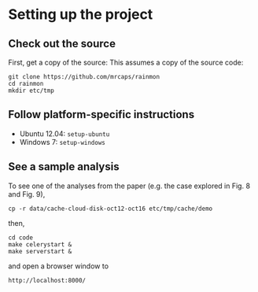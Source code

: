 # Setting up the project

## Check out the source
First, get a copy of the source:
This assumes a copy of the source code:
```
git clone https://github.com/mrcaps/rainmon
cd rainmon
mkdir etc/tmp
```

## Follow platform-specific instructions

 * Ubuntu 12.04: `setup-ubuntu`
 * Windows 7: `setup-windows`

## See a sample analysis

To see one of the analyses from the paper (e.g. the case explored in Fig. 8 and Fig. 9),
```
cp -r data/cache-cloud-disk-oct12-oct16 etc/tmp/cache/demo
```

then,
```
cd code
make celerystart &
make serverstart &
```

and open a browser window to
```
http://localhost:8000/
```